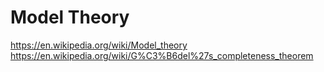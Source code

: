 # Model Theory

https://en.wikipedia.org/wiki/Model_theory
https://en.wikipedia.org/wiki/G%C3%B6del%27s_completeness_theorem
